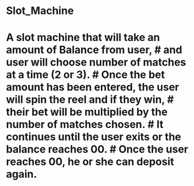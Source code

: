 # Slot_Machine
 # A slot machine that will take an amount of Balance from user, # and user will choose number of matches at a time (2 or 3). # Once the bet amount has been entered, the user will spin the reel and if they win, # their bet will be multiplied by the number of matches chosen. # It continues until the user exits or the balance reaches 00. # Once the user reaches 00, he or she can deposit again.
